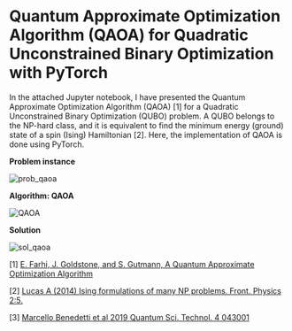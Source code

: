 # Quantum Approximate Optimization Algorithm (QAOA) for Quadratic Unconstrained Binary Optimization with PyTorch

In the attached Jupyter notebook, I have presented the Quantum Approximate Optimization Algorithm (QAOA) [1] for a Quadratic Unconstrained Binary Optimization (QUBO) problem. A QUBO belongs to the NP-hard class, and it is equivalent to find the minimum energy (ground) state of a spin (Ising) Hamiltonian [2]. Here, the implementation of QAOA is done using PyTorch.

__Problem instance__ 

![prob_qaoa](https://github.com/ArunSehrawat/Quantum_Approximate_Optimization_Algorithm_for_Quadratic_Unconstrained_Binary_Optimization_PyTorch/assets/99533657/8a52a15a-6a8e-4f87-bf20-39419e6bb5e6)


__Algorithm: QAOA__ 

![QAOA](https://github.com/ArunSehrawat/Quantum_Approximate_Optimization_Algorithm_for_Quadratic_Unconstrained_Binary_Optimization_PyTorch/assets/99533657/778e1c61-d16f-420a-918a-bc8ad668920d)


__Solution__ 

![sol_qaoa](https://github.com/ArunSehrawat/Quantum_Approximate_Optimization_Algorithm_for_Quadratic_Unconstrained_Binary_Optimization_PyTorch/assets/99533657/917b4b61-84aa-4a22-8a71-b79c71d632ee)





[1] [E. Farhi, J. Goldstone, and S. Gutmann, A Quantum Approximate Optimization Algorithm](https://doi.org/10.48550/arXiv.1411.4028)

[2] [Lucas A (2014) Ising formulations of many NP problems. Front. Physics 2:5.](https://doi.org/10.3389/fphy.2014.00005)

[3] [Marcello Benedetti et al 2019 Quantum Sci. Technol. 4 043001](https://iopscience.iop.org/article/10.1088/2058-9565/ab4eb5)
